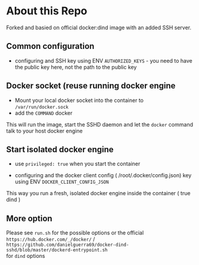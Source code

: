 # About this Repo

Forked and basied on official docker:dind image with an added SSH server.

## Common configuration
 - configuring and SSH key using ENV `AUTHORIZED_KEYS` - you need to have the public key here, not the path to the public key
 
## Docker socket (reuse running docker engine
 - Mount your local docker socket into the container to `/var/run/docker.sock`
 - add the `COMMAND` docker
 
This will run the image, start the SSHD daemon and let the `docker` command talk to your host docker engine

## Start isolated docker engine
 - use `privileged: true` when you start the container
 
 - configuring and the docker client config ( /root/.docker/config.json) key using ENV `DOCKER_CLIENT_CONFIG_JSON`

This way you run a fresh, isolated docker engine inside the container ( true dind )


## More option
Please see `run.sh` for the possible options or the official `https://hub.docker.com/_/docker/` / `https://github.com/danielguerra69/docker-dind-sshd/blob/master/dockerd-entrypoint.sh`\
 for `dind` options
